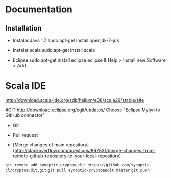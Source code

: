 Documentation
=============

Installation
------------


* Instalar Java 1.7
sudo apt-get install openjdk-7-jdk

* Instalar scala
sudo apt-get install scala

* Eclipse
sudo apt-get install eclipse
eclipse &
Help > Install new Software > Add
# Scala IDE
http://download.scala-ide.org/sdk/helium/e38/scala29/stable/site

#GIT
http://download.eclipse.org/egit/updates/
Choose "Eclipse Mylyn to GitHub connector"


* Git

 * Pull request
 
 * [Merge changes of main repository] (http://stackoverflow.com/questions/867831/merge-changes-from-remote-github-repository-to-your-local-repository)

`git remote add synaptic-cryptoaudit https://github.com/synaptic-cl/cryptoaudit.git`
`git pull synaptic-cryptoaudit master`
`git push`



